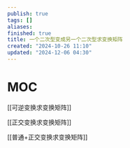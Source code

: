 ```yaml
---
publish: true
tags: []
aliases: 
finished: true
title: 一个二次型变成另一个二次型求变换矩阵
created: "2024-10-26 11:10"
updated: "2024-12-06 04:30"
---
```


# MOC

[[可逆变换求变换矩阵]]

[[正交变换求变换矩阵]]

[[普通+正交变换求变换矩阵]]